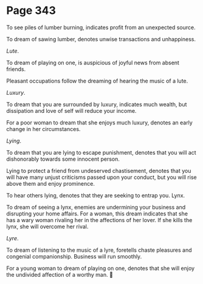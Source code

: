 # Page 343
To see piles of lumber burning, indicates profit from an unexpected source.


To dream of sawing lumber, denotes unwise transactions and unhappiness.


_Lute_.


To dream of playing on one, is auspicious of joyful news from absent friends.


Pleasant occupations follow the dreaming of hearing the music
of a lute.


_Luxury_.


To dream that you are surrounded by luxury, indicates much wealth,
but dissipation and love of self will reduce your income.


For a poor woman to dream that she enjoys much luxury, denotes an early
change in her circumstances.


_Lying_.


To dream that you are lying to escape punishment, denotes that you will act
dishonorably towards some innocent person.


Lying to protect a friend from undeserved chastisement, denotes that
you will have many unjust criticisms passed upon your conduct,
but you will rise above them and enjoy prominence.


To hear others lying, denotes that they are seeking to entrap you. Lynx.


To dream of seeing a lynx, enemies are undermining your business
and disrupting your home affairs. For a woman, this dream indicates
that she has a wary woman rivaling her in the affections of her lover.
If she kills the lynx, she will overcome her rival.


_Lyre_.


To dream of listening to the music of a lyre, foretells chaste pleasures
and congenial companionship. Business will run smoothly.


For a young woman to dream of playing on one, denotes that she will enjoy
the undivided affection of a worthy man.
